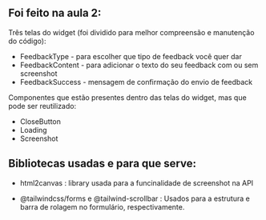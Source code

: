 ## Foi feito na aula 2:

 Três telas do widget (foi dividido para melhor compreensão e manutenção do código):
 
+ FeedbackType - para escolher que tipo de feedback você quer dar
+ FeedbackContent - para adicionar o texto do seu feedback com ou sem screenshot
+ FeedbackSuccess - mensagem de confirmação do envio de feedback

Componentes que estão presentes dentro das telas do widget, mas que pode ser reutilizado:
+ CloseButton
+ Loading
+ Screenshot




## Bibliotecas usadas e para que serve:
* html2canvas : library usada para a funcinalidade de screenshot na API

+ @tailwindcss/forms e @tailwind-scrollbar : Usados para a estrutura e barra de rolagem no formulário, respectivamente.